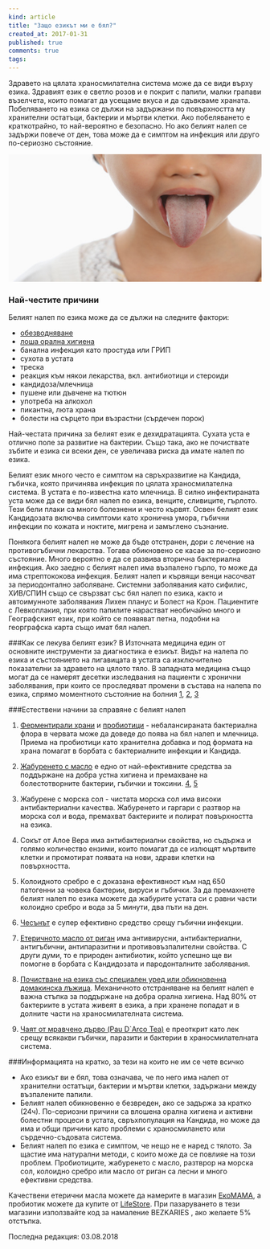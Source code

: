 ```yaml
---
kind: article
title: "Защо езикът ми е бял?"
created_at: 2017-01-31
published: true
comments: true
tags:
--- 
```

Здравето на цялата храносмилателна система може да се види върху езика. Здравият език е светло розов и е покрит с папили, малки грапави възелчета, които помагат да усещаме вкуса и да сдъвкваме храната.
Побеляването на езика се дължи на задържани по повърхността му хранителни остатъци, бактерии и мъртви клетки.
Ако побеляването е краткотрайно, то най-вероятно е безопасно. Но ако белият налеп се задържи повече от ден, това може да е симптом на инфекция или друго по-сериозно състояние.

![white coated tongue](/images/posts/Tongue.jpg)

<!-- more -->

### Най-честите причини
Белият налеп по езика може да се дължи на следните фактори:<br />
- [обезводняване](https://bezkaries.com/blog/2017-01-16-%D0%B2%D0%BE%D0%B4%D0%B0/)<br />
- [лоша орална хигиена](https://bezkaries.com/blog/2017-01-23-%D0%B2%D1%80%D0%B5%D0%BC%D0%B5-%D0%B7%D0%B0-%D0%BC%D0%B8%D0%B5%D0%BD%D0%B5-%D0%BD%D0%B0-%D0%B7%D1%8A%D0%B1%D0%B8/)<br />
- банална инфекция като простуда или ГРИП<br />
- сухота в устата<br />
- треска<br />
- реакция към някои лекарства, вкл. антибиотици и стероиди<br />
- кандидоза/млечница<br />
- пушене или дъвчене на тютюн<br />
- употреба на алкохол<br />
- пикантна, люта храна<br />
- болести на сърцето при възрастни (сърдечен порок)


Най-честата причина за белият език е дехидратацията. Сухата уста е отлично поле за развитие на бактерии. Също така, ако не почиствате зъбите и езика си всеки ден, се увеличава риска да имате налеп по езика.

Белият език много често е симптом на свръхразвитие на Кандида, гъбичка, която причинява инфекция по цялата храносмилателна система. В устата е по-известна като млечница. В силно инфектираната уста може да се види бял налеп по езика, венците, сливиците, гърлото. Тези бели плаки са много болезнени и често кървят. Освен белият език Кандидозата включва симптоми като хронична умора, гъбични инфекции по кожата и ноктите, мигрена и замъглено съзнание.

Понякога белият налеп не може да бъде отстранен, дори с лечение на противогъбични лекарства. Тогава обикновено се касае за по-сериозно състояние. Много вероятно е да се развива вторична бактериална инфекция. Ако заедно с белият налеп има възпалено гърло, то може да има стрептококова инфекция.
Белият налеп и кървящи венци насочват за периодонтално заболяване.
Системни заболявания като сифилис, ХИВ/СПИН също се свързват със бял налеп по езика, както и автоимунноте заболявания Лихен планус и Болест на Крон.
Пациентите с Левкоплакия, при която папилите нарастват необичайно много и Географският език, при който се появяват петна, подобни на георграфска карта също имат бял налеп.

###Как се лекува белият език?
В Източната медицина един от основните инструменти за диагностика е езикът. Видът на налепа по езика и състоянието на лигавицата в устата са изключително показателни за здравето на цялото тяло.
В западната медицина също могат да се намерят десетки изследвания на пациенти с хронични  заболявания, при които се проследяват промени в състава на налепа по езика, спрямо моментното състояние на болния [1](https://www.ncbi.nlm.nih.gov/pmc/articles/PMC3898367/), [2](https://www.ncbi.nlm.nih.gov/pmc/articles/PMC3852724/), [3](https://www.ncbi.nlm.nih.gov/pmc/articles/PMC3515809/)

###Естествени начини за справяне с белият налеп
1. [Ферментирали храни](https://bezkaries.com/blog/2014-10-14-%D1%84%D0%B5%D1%80%D0%BC%D0%B5%D0%BD%D1%82%D0%B8%D1%80%D0%B0%D0%BB%D0%B8-%D1%85%D1%80%D0%B0%D0%BD%D0%B8/) и <a href="http://lifestore.bg/bg/pro10biotik-pro10biotics" target="_blank">пробиотици</a> - небалансираната бактериална флора в червата може да доведе до поява на бял налеп и млечница. Приема на пробиотици като хранителна добавка и под формата на храна помагат в борбата с бактериалните инфекции и Кандида.

2. [Жабуренето с масло](https://bezkaries.com/blog/2016-08-03-%D0%B6%D0%B0%D0%B1%D1%83%D1%80%D0%B5%D0%BD%D0%B5-%D1%81-%D0%BC%D0%B0%D1%81%D0%BB%D0%BE/) е едно от най-ефективните средства за поддържане на добра устна хигиена и премахване на болестотворните бактерии, гъбички и токсини. [4](https://www.ncbi.nlm.nih.gov/pubmed/18408265), [5](https://www.ncbi.nlm.nih.gov/pubmed/21911944)

3. Жабурене с морска сол - чистата морска сол има високи антибактериални качества. Жабуренето и гаргари с разтвор на морска сол и вода, премахват бактериите и полират повърхността на езика.

4. Сокът от Алое Вера има антибактериални свойства, но съдържа и голямо количество ензими, които помагат да се излющят мъртвите клетки и промотират появата на нови, здрави клетки на повърхността.

5. Колоидното сребро е с доказана ефективност към над 650 патогенни за човека бактерии, вируси и гъбички. За да премахнете белият налеп по езика можете да жабурите устата си с равни части колоидно сребро и вода за 5 минути, два пъти на ден.

6. [Чесънът](https://bezkaries.com/blog/2014-09-14-%D1%87%D0%B5%D1%81%D1%8A%D0%BD/) е супер ефективно средство срещу гъбични инфекции.

7. <a href="http://www.ekomama.net/kobashi-eterichno-maslo-ot-rigan.html" target="_blank">Етеричното масло от риган</a> има антивирусни, антибактериални, антигъбични, антипаразитни и противовъзпалителни свойства. С други думи, то е природен антибиотик, който успешно ще ви помогне в борбата с Кандидозата и пародонталните заболявания.

8. [Почистване на езика със специален уред или обикновенна домакинска лъжица](https://youtu.be/0jURRwxOooU?t=3m54s). Механичното отстраняване на белият налеп е важна стъпка за поддържане на добра орална хигиена. Над 80% от бактериите в устата живеят в езика, а при хранене попадат и в долните части на храносмилателната система.

9. <a href="http://www.iherb.com/tr/cb?pcodes=NOW-04233&rcode=SRW073" target="_blank">Чаят от мравчено дърво (Pau D`Arco Tea)</a> е преоткрит като лек срещу всякакви гъбички, паразити и бактерии в храносмилателната система. 


###Информацията на кратко, за тези на които не им се чете всичко
- Ако езикът ви е бял, това означава, че по него има налеп от хранителни остатъци, бактерии и мъртви клетки, задържани между възпалените папили.
- Белият налеп обикновенно е безвреден, ако се задържа за кратко (24ч). По-сериозни причини са влошена орална хигиена и активни болестни процеси в устата, свръхпопулация на Кандида, но може да има и общи причини като проблеми с храносмилането или сърдечно-съдовата система.
- Белият налеп по езика е симптом, че нещо не е наред с тялото. За щастие има натурални методи, с които може да се повлияе на този проблем. Пробиотиците, жабуренето с масло, разтврор на морска сол, колоидно сребро или масло от риган са лесни и много ефективни средства.

Качествени етерични масла можете да намерите в магазин <a href="http://www.ekomama.net" target="_blank">ЕкоМАМА</a>, а пробиотик можете да купите от <a href="http://lifestore.bg/bg" target="_blank">LifeStore</a>. При пазаруването в тези магазини използвайте код за намаление BEZKARIES , ако желаете 5% отстъпка.

Последна редакция: 03.08.2018

